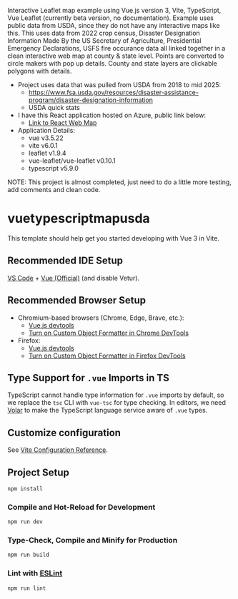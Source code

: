 Interactive Leaflet map example using Vue.js version 3, Vite, TypeScript, Vue Leaflet (currently beta version, no documentation). Example uses public data from USDA, since they do not have any interactive maps like this. This uses data from 2022 crop census, Disaster Designation Information Made By the US Secretary of Agriculture, Presidential Emergency Declarations, USFS fire occurance data all linked together in a clean interactive web map at county & state level. Points are converted to circle makers with pop up details. County and state layers are clickable polygons with details. 

- Project uses data that was pulled from USDA from 2018 to mid 2025: 
  - https://www.fsa.usda.gov/resources/disaster-assistance-program/disaster-designation-information
  - USDA quick stats
- I have this React application hosted on Azure, public link below: 
  - [Link to React Web Map](https://jolly-grass-02fbc5610.2.azurestaticapps.net/) 
- Application Details:
  - vue v3.5.22
  - vite v6.0.1
  - leaflet v1.9.4
  - vue-leaflet/vue-leaflet v0.10.1
  - typescript v5.9.0

NOTE: This project is almost completed, just need to do a little more testing, add comments and clean code. 

# vuetypescriptmapusda

This template should help get you started developing with Vue 3 in Vite.

## Recommended IDE Setup

[VS Code](https://code.visualstudio.com/) + [Vue (Official)](https://marketplace.visualstudio.com/items?itemName=Vue.volar) (and disable Vetur).

## Recommended Browser Setup

- Chromium-based browsers (Chrome, Edge, Brave, etc.):
  - [Vue.js devtools](https://chromewebstore.google.com/detail/vuejs-devtools/nhdogjmejiglipccpnnnanhbledajbpd) 
  - [Turn on Custom Object Formatter in Chrome DevTools](http://bit.ly/object-formatters)
- Firefox:
  - [Vue.js devtools](https://addons.mozilla.org/en-US/firefox/addon/vue-js-devtools/)
  - [Turn on Custom Object Formatter in Firefox DevTools](https://fxdx.dev/firefox-devtools-custom-object-formatters/)

## Type Support for `.vue` Imports in TS

TypeScript cannot handle type information for `.vue` imports by default, so we replace the `tsc` CLI with `vue-tsc` for type checking. In editors, we need [Volar](https://marketplace.visualstudio.com/items?itemName=Vue.volar) to make the TypeScript language service aware of `.vue` types.

## Customize configuration

See [Vite Configuration Reference](https://vite.dev/config/).

## Project Setup

```sh
npm install
```

### Compile and Hot-Reload for Development

```sh
npm run dev
```

### Type-Check, Compile and Minify for Production

```sh
npm run build
```

### Lint with [ESLint](https://eslint.org/)

```sh
npm run lint
```
